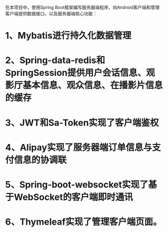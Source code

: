 在本项目中，使用Spring Boot框架编写服务器端程序，向Android客户端和管理客户端提供数据接口，以及服务器端核心功能：
# 1、Mybatis进行持久化数据管理
# 2、Spring-data-redis和SpringSession提供用户会话信息、观影厅基本信息、观众信息、在播影片信息的缓存
# 3、JWT和Sa-Token实现了客户端鉴权
# 4、Alipay实现了服务器端订单信息与支付信息的协调联
# 5、Spring-boot-websocket实现了基于WebSocket的客户端即时通讯
# 6、Thymeleaf实现了管理客户端页面。
